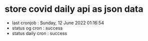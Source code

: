 # store covid daily api as json data

- last cronjob : Sunday, 12 June 2022 01:16:54
- status og cron : success
- status daily cron : success
      
      